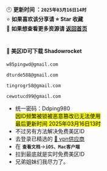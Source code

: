 🕛 **更新时间 ：`2025年03月16日14时`**  
⭐ **如果喜欢该分享请 ⭐ Star 收藏**  
🚀 **如果想查看更多资源请 [返回首页](https://github.com/wangzai69/fanqiang)**

#

#### 🚀 美区ID可下载 Shadowrocket
```
w85pingwd@gmail.com
```
```
dturde588@gmail.com
```
```
tingrogr58@gmail.com
```
```
cewotucd99@gmail.com
```
- 统一密码：Ddping980   
<mark>因ID频繁被锁被恶意篡改已无法使用</mark>    
<mark>最后更新时间 2025年03月16日13时</mark>    
- 不过另有方法解决免费美区ID
- 去登录已精选的 [🚀 vpn供应商](https://cn.992559.xyz/#/register?code=WYvHUyx6) 
- 在 **` 查看文档 `**→**` iOS、Mac客户端 `**
- 拉到最底就是实时免费美区ID
- 兄弟姐妹们我尽力了。  
